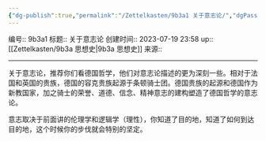 ```yaml
---
{"dg-publish":true,"permalink":"/Zettelkasten/9b3a1 关于意志论/","dgPassFrontmatter":true}
---
```


编号:: 9b3a1
标题:: 关于意志论
创建时间:: 2023-07-19 23:58
up:: [[Zettelkasten/9b3a 思想史\|9b3a 思想史]]
来源:: 

---
关于意志论，推荐你们看德国哲学，他们对意志论描述的更为深刻一些。相对于法国和英国的贵族，德国的容克贵族起源于条顿骑士团。德国贵族的起源和德国作为新教国家，加之骑士的荣誉、道德、信念、精神意志的建构塑造了德国哲学的意志论。

意志取决于前面讲的伦理学和逻辑学（理性），你知道了目的地，知道了如何到达目的地，这个时候你的步伐就会特别的坚定。